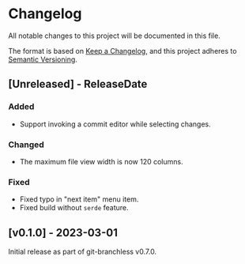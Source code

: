 # Changelog

All notable changes to this project will be documented in this file.

The format is based on [Keep a Changelog](https://keepachangelog.com/en/1.0.0/),
and this project adheres to [Semantic Versioning](https://semver.org/spec/v2.0.0.html).

<!-- next-header -->

## [Unreleased] - ReleaseDate

### Added

- Support invoking a commit editor while selecting changes.

### Changed

- The maximum file view width is now 120 columns.

### Fixed

- Fixed typo in "next item" menu item.
- Fixed build without `serde` feature.

## [v0.1.0] - 2023-03-01

Initial release as part of git-branchless v0.7.0.
